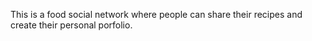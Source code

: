 This is a food social network where people can share their recipes and create their personal porfolio.
